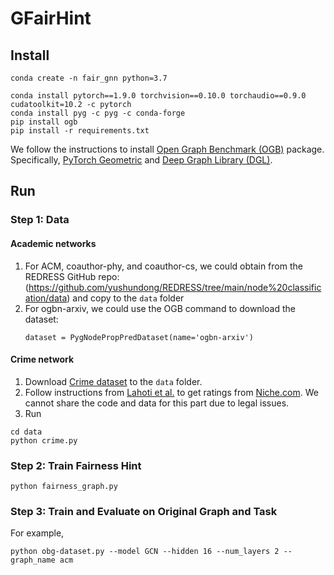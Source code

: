 # GFairHint

## Install
```
conda create -n fair_gnn python=3.7

conda install pytorch==1.9.0 torchvision==0.10.0 torchaudio==0.9.0 cudatoolkit=10.2 -c pytorch
conda install pyg -c pyg -c conda-forge
pip install ogb
pip install -r requirements.txt
```

We follow the instructions to install [Open Graph Benchmark (OGB)](https://github.com/snap-stanford/ogb) package.
Specifically, [PyTorch Geometric](https://pytorch-geometric.readthedocs.io/en/latest/) and [Deep Graph Library (DGL)](https://www.dgl.ai/).


## Run

### Step 1: Data

#### Academic networks 

1. For ACM, coauthor-phy, and coauthor-cs, we could obtain from the REDRESS GitHub repo: (https://github.com/yushundong/REDRESS/tree/main/node%20classification/data) and copy to the `data` folder
2. For ogbn-arxiv, we could use the OGB command to download the dataset:
   ```
   dataset = PygNodePropPredDataset(name='ogbn-arxiv')
   ```

#### Crime network
1. Download [Crime dataset](https://archive.ics.uci.edu/dataset/183/communities+and+crime) to the `data` folder.
2. Follow instructions from [Lahoti et al.](https://dl.acm.org/doi/10.14778/3372716.3372723) to get ratings from [Niche.com](https://www.niche.com/). We cannot share the code and data for this part due to legal issues.
3. Run
```
cd data
python crime.py
```

### Step 2: Train Fairness Hint

```
python fairness_graph.py
```


### Step 3: Train and Evaluate on Original Graph and Task

For example,
```
python obg-dataset.py --model GCN --hidden 16 --num_layers 2 --graph_name acm
```
